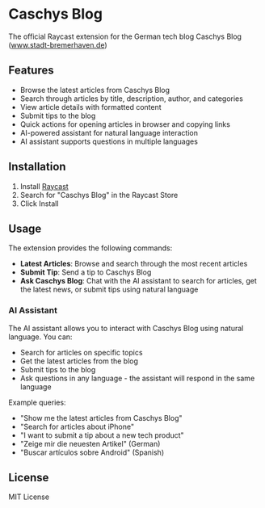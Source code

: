 # Caschys Blog

The official Raycast extension for the German tech blog Caschys Blog (www.stadt-bremerhaven.de)

## Features

- Browse the latest articles from Caschys Blog
- Search through articles by title, description, author, and categories
- View article details with formatted content
- Submit tips to the blog
- Quick actions for opening articles in browser and copying links
- AI-powered assistant for natural language interaction
- AI assistant supports questions in multiple languages

## Installation

1. Install [Raycast](https://raycast.com/)
2. Search for "Caschys Blog" in the Raycast Store
3. Click Install

## Usage

The extension provides the following commands:

- **Latest Articles**: Browse and search through the most recent articles
- **Submit Tip**: Send a tip to Caschys Blog
- **Ask Caschys Blog**: Chat with the AI assistant to search for articles, get the latest news, or submit tips using natural language

### AI Assistant

The AI assistant allows you to interact with Caschys Blog using natural language. You can:

- Search for articles on specific topics
- Get the latest articles from the blog
- Submit tips to the blog
- Ask questions in any language - the assistant will respond in the same language

Example queries:
- "Show me the latest articles from Caschys Blog"
- "Search for articles about iPhone"
- "I want to submit a tip about a new tech product"
- "Zeige mir die neuesten Artikel" (German)
- "Buscar artículos sobre Android" (Spanish)


## License

MIT License